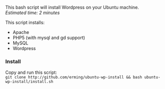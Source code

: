 This bash script will install Wordpress on your Ubuntu machine.  
_Estimated time: 2 minutes_ 

This script installs:
- Apache
- PHP5 (with mysql and gd support)
- MySQL
- Wordpress

### Install
Copy and run this script:  
```git clone http://github.com/erming/ubuntu-wp-install && bash ubuntu-wp-install/install.sh```
